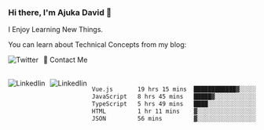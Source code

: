 ### Hi there, I'm Ajuka David 🥷

I Enjoy Learning New Things.

You can learn about Technical Concepts from my blog:

<a href="https://tobit.hashnode.dev/"> <img src="https://img.shields.io/badge/Hashnode-2962FF?style=for-the-badge&logo=hashnode&logoColor=white"
     alt="Twitter"
     style="float: left; margin-right: 10px;" /> </a>


📱 Contact Me

<br />
<a href="https://www.linkedin.com/in/david-ajuka-630660144/"> <img src="https://img.shields.io/badge/LinkedIn-0077B5?style=for-the-badge&logo=linkedin&logoColor=white"
     alt="LinkedIin"
     style="float: left; margin-right: 10px;" /> </a> <a href="mailto:ajuka.zephiniah@gmail.com"> <img src="https://img.shields.io/badge/Gmail-D14836?style=for-the-badge&logo=gmail&logoColor=white"
     alt="LinkedIin"
     style="float: left; margin-right: 10px;" /> </a>
     

<!--START_SECTION:waka-->

```txt
Vue.js       19 hrs 15 mins  ████████████▓░░░░░░░░░░░░   51.28 %
JavaScript   8 hrs 45 mins   █████▓░░░░░░░░░░░░░░░░░░░   23.31 %
TypeScript   5 hrs 49 mins   ████░░░░░░░░░░░░░░░░░░░░░   15.49 %
HTML         1 hr 11 mins    ▓░░░░░░░░░░░░░░░░░░░░░░░░   03.17 %
JSON         56 mins         ▓░░░░░░░░░░░░░░░░░░░░░░░░   02.52 %
```

<!--END_SECTION:waka-->
